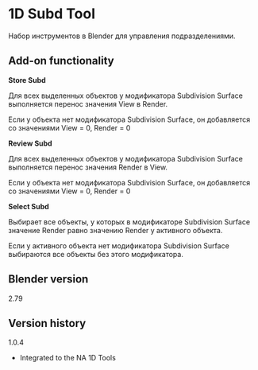 # 1D Subd Tool

Набор инструментов в Blender для управления подразделениями.

Add-on functionality
-
**Store Subd**

Для всех выделенных объектов у модификатора Subdivision Surface выполняется перенос значения View в Render.

Если у объекта нет модификатора Subdivision Surface, он добавляется со значениями View = 0, Render = 0

**Review Subd**

Для всех выделенных объектов у модификатора Subdivision Surface выполняется перенос значения Render в View.

Если у объекта нет модификатора Subdivision Surface, он добавляется со значениями View = 0, Render = 0

**Select Subd**

Выбирает все объекты, у которых в модификаторе Subdivision Surface значение Render равно значению Render у активного объекта.

Если у активного объекта нет модификатора Subdivision Surface выбираются все объекты без этого модификатора.

Blender version
-
2.79

Version history
-
1.0.4
- Integrated to the NA 1D Tools
